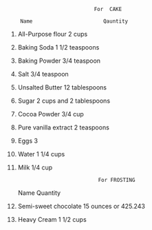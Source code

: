                                 For  CAKE
 
        Name                       Qauntity  
     
 1) All-Purpose flour              2 cups

 2) Baking Soda                    1 1/2 teaspoons

 3) Baking Powder                  3/4 teaspoon

 4) Salt                           3/4 teaspoon

 5) Unsalted Butter                12 tablespoons

 6) Sugar                          2 cups and 2 tablespoons

 7) Cocoa Powder                   3/4 cup

 8) Pure vanilla extract           2 teaspoons

 9) Eggs                           3

 10) Water                         1 1/4 cups

 11) Milk                          1/4 cup                               

                               
                                   For FROSTING

      Name                          Quantity

1) Semi-sweet chocolate             15 ounces or 425.243

2) Heavy Cream                      1 1/2 cups
  